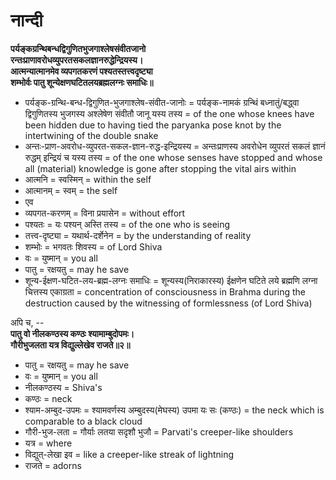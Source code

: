 # नान्दी

**पर्यङ्कग्रन्थिबन्धद्विगुणितभुजगाश्लेषसंवीतजानो**\
**रन्तःप्राणावरोधव्युपरतसकलज्ञानरुद्धेन्द्रियस्य।**\
**आत्मन्यात्मानमेव व्यपगतकरणं पश्यतस्तत्त्वदृष्ट्या**\
**शम्भोर्वः पातु शून्येक्षणघटितलयब्रह्मलग्नः समाधिः॥**

- पर्यङ्क-ग्रन्थि-बन्ध-द्विगुणित-भुजगाश्लेष-संवीत-जानोः = पर्यङ्क-नामकं ग्रन्थिं बध्नातुं/बद्ध्वा द्विगुणितस्य भुजगस्य अश्लेषेण संवीतौ जानू यस्य तस्य = of the one whose knees have been hidden due to having tied the paryanka pose knot by the intertwining of the double snake
- अन्तः-प्राण-अवरोध-व्युपरत-सकल-ज्ञान-रुद्ध-इन्द्रियस्य = अन्तःप्राणस्य अवरोधेन व्युपरतं सकलं ज्ञानं रुद्धम् इन्द्रियं च यस्य तस्य = of the one whose senses have stopped and whose all (material) knowledge is gone after stopping the vital airs within
- आत्मनि = स्वस्मिन् = within the self
- आत्मानम् = स्वम् = the self
- एव
- व्यपगत-करणम् = विना प्रयासेन = without effort
- पश्यतः = यः पश्यन् अस्ति तस्य = of the one who is seeing
- तत्त्व-दृष्ट्या = यथार्थ-दर्शेनेन = by the understanding of reality
- शम्भोः = भगवतः शिवस्य = of Lord Shiva
- वः = युष्मान् = you all
- पातु = रक्षयतु = may he save
- शून्य-ईक्षण-घटित-लय-ब्रह्म-लग्नः समाधिः = शून्यस्य(निराकारस्य) ईक्षणेन घटिते लये ब्रह्मणि लग्ना चित्तस्य एकाग्रता = concentration of consciousness in Brahma during the destruction caused by the witnessing of formlessness (of Lord Shiva)

अपि च, --\
**पातु वो नीलकण्ठस्य कण्ठः श्यामाम्बुदोपमः।\
गौरीभुजलता यत्र विद्युल्लेखेव राजते॥२॥**
- पातु = रक्षयतु = may he save
- वः = युष्मान् = you all
- नीलकण्ठस्य = Shiva's
- कण्ठः = neck
- श्याम-अम्बुद-उपमः = श्यामवर्णस्य अम्बुदस्य(मेघस्य) उपमा यः सः (कण्ठः) = the neck which is comparable to a black cloud
- गौरी-भुज-लता = गौर्याः लतया सदृशौ भुजौ = Parvati's creeper-like shoulders
- यत्र = where
- विद्युत्-लेखा इव = like a creeper-like streak of lightning
- राजते = adorns

